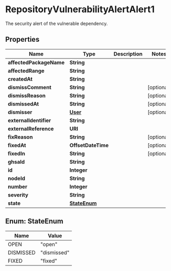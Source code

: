 

# RepositoryVulnerabilityAlertAlert1

The security alert of the vulnerable dependency.

## Properties

| Name | Type | Description | Notes |
|------------ | ------------- | ------------- | -------------|
|**affectedPackageName** | **String** |  |  |
|**affectedRange** | **String** |  |  |
|**createdAt** | **String** |  |  |
|**dismissComment** | **String** |  |  [optional] |
|**dismissReason** | **String** |  |  [optional] |
|**dismissedAt** | **String** |  |  [optional] |
|**dismisser** | [**User**](User.md) |  |  [optional] |
|**externalIdentifier** | **String** |  |  |
|**externalReference** | **URI** |  |  |
|**fixReason** | **String** |  |  [optional] |
|**fixedAt** | **OffsetDateTime** |  |  [optional] |
|**fixedIn** | **String** |  |  [optional] |
|**ghsaId** | **String** |  |  |
|**id** | **Integer** |  |  |
|**nodeId** | **String** |  |  |
|**number** | **Integer** |  |  |
|**severity** | **String** |  |  |
|**state** | [**StateEnum**](#StateEnum) |  |  |



## Enum: StateEnum

| Name | Value |
|---- | -----|
| OPEN | &quot;open&quot; |
| DISMISSED | &quot;dismissed&quot; |
| FIXED | &quot;fixed&quot; |



